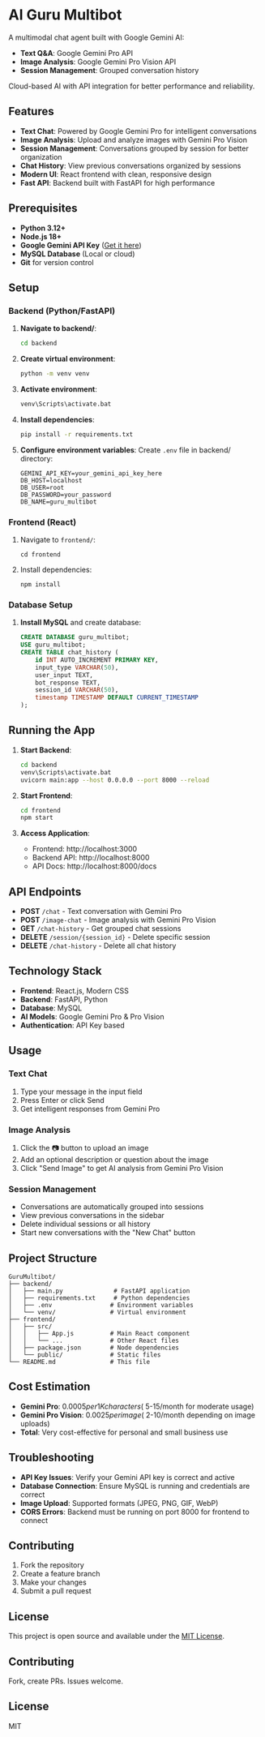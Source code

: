 # AI Guru Multibot

A multimodal chat agent built with Google Gemini AI:

- **Text Q&A**: Google Gemini Pro API
- **Image Analysis**: Google Gemini Pro Vision API
- **Session Management**: Grouped conversation history

Cloud-based AI with API integration for better performance and reliability.

## Features

- **Text Chat**: Powered by Google Gemini Pro for intelligent conversations
- **Image Analysis**: Upload and analyze images with Gemini Pro Vision
- **Session Management**: Conversations grouped by session for better organization
- **Chat History**: View previous conversations organized by sessions
- **Modern UI**: React frontend with clean, responsive design
- **Fast API**: Backend built with FastAPI for high performance

## Prerequisites

- **Python 3.12+**
- **Node.js 18+**
- **Google Gemini API Key** ([Get it here](https://makersuite.google.com/))
- **MySQL Database** (Local or cloud)
- **Git** for version control

## Setup

### Backend (Python/FastAPI)

1. **Navigate to backend/**:

   ```bash
   cd backend
   ```

2. **Create virtual environment**:

   ```bash
   python -m venv venv
   ```

3. **Activate environment**:

   ```bash
   venv\Scripts\activate.bat
   ```

4. **Install dependencies**:

   ```bash
   pip install -r requirements.txt
   ```

5. **Configure environment variables**:
   Create `.env` file in backend/ directory:
   ```env
   GEMINI_API_KEY=your_gemini_api_key_here
   DB_HOST=localhost
   DB_USER=root
   DB_PASSWORD=your_password
   DB_NAME=guru_multibot
   ```

### Frontend (React)

1. Navigate to `frontend/`:
   ```
   cd frontend
   ```
2. Install dependencies:
   ```
   npm install
   ```

### Database Setup

1. **Install MySQL** and create database:
   ```sql
   CREATE DATABASE guru_multibot;
   USE guru_multibot;
   CREATE TABLE chat_history (
       id INT AUTO_INCREMENT PRIMARY KEY,
       input_type VARCHAR(50),
       user_input TEXT,
       bot_response TEXT,
       session_id VARCHAR(50),
       timestamp TIMESTAMP DEFAULT CURRENT_TIMESTAMP
   );
   ```

## Running the App

1. **Start Backend**:

   ```bash
   cd backend
   venv\Scripts\activate.bat
   uvicorn main:app --host 0.0.0.0 --port 8000 --reload
   ```

2. **Start Frontend**:

   ```bash
   cd frontend
   npm start
   ```

3. **Access Application**:
   - Frontend: http://localhost:3000
   - Backend API: http://localhost:8000
   - API Docs: http://localhost:8000/docs

## API Endpoints

- **POST** `/chat` - Text conversation with Gemini Pro
- **POST** `/image-chat` - Image analysis with Gemini Pro Vision
- **GET** `/chat-history` - Get grouped chat sessions
- **DELETE** `/session/{session_id}` - Delete specific session
- **DELETE** `/chat-history` - Delete all chat history

## Technology Stack

- **Frontend**: React.js, Modern CSS
- **Backend**: FastAPI, Python
- **Database**: MySQL
- **AI Models**: Google Gemini Pro & Pro Vision
- **Authentication**: API Key based

## Usage

### Text Chat

1. Type your message in the input field
2. Press Enter or click Send
3. Get intelligent responses from Gemini Pro

### Image Analysis

1. Click the 📷 button to upload an image
2. Add an optional description or question about the image
3. Click "Send Image" to get AI analysis from Gemini Pro Vision

### Session Management

- Conversations are automatically grouped into sessions
- View previous conversations in the sidebar
- Delete individual sessions or all history
- Start new conversations with the "New Chat" button

## Project Structure

```
GuruMultibot/
├── backend/
│   ├── main.py              # FastAPI application
│   ├── requirements.txt     # Python dependencies
│   ├── .env                # Environment variables
│   └── venv/               # Virtual environment
├── frontend/
│   ├── src/
│   │   ├── App.js          # Main React component
│   │   └── ...             # Other React files
│   ├── package.json        # Node dependencies
│   └── public/             # Static files
└── README.md               # This file
```

## Cost Estimation

- **Gemini Pro**: $0.0005 per 1K characters (~$5-15/month for moderate usage)
- **Gemini Pro Vision**: $0.0025 per image (~$2-10/month depending on image uploads)
- **Total**: Very cost-effective for personal and small business use

## Troubleshooting

- **API Key Issues**: Verify your Gemini API key is correct and active
- **Database Connection**: Ensure MySQL is running and credentials are correct
- **Image Upload**: Supported formats (JPEG, PNG, GIF, WebP)
- **CORS Errors**: Backend must be running on port 8000 for frontend to connect

## Contributing

1. Fork the repository
2. Create a feature branch
3. Make your changes
4. Submit a pull request

## License

This project is open source and available under the [MIT License](LICENSE).

## Contributing

Fork, create PRs. Issues welcome.

## License

MIT
